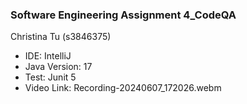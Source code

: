 ### Software Engineering Assignment 4_CodeQA
Christina Tu (s3846375)
* IDE: IntelliJ
* Java Version: 17
* Test: Junit 5
* Video Link: Recording-20240607_172026.webm
